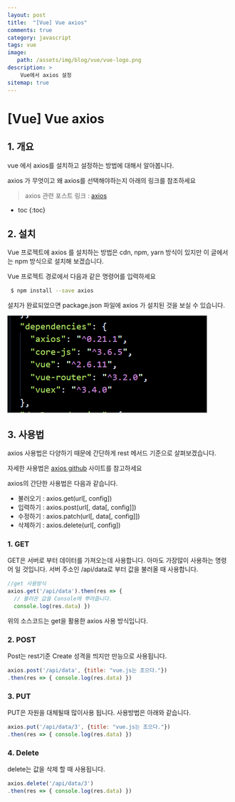 ```yaml
---
layout: post
title:  "[Vue] Vue axios"
comments: true
category: javascript
tags: vue
image: 
   path: /assets/img/blog/vue/vue-logo.png 
description: >
    Vue에서 axios 설정
sitemap: true
---
```


# [Vue] Vue axios


## 1. 개요
vue 에서 axios를 설치하고 설정하는 방법에 대해서 알아봅니다.

axios 가 무엇이고 왜 axios를 선택해야하는지 아래의 링크를 참조하세요

> axios 관련 포스트 링크 : [axios](https://manbalboy.github.io/javascript/axios.html)

<!--more-->

* toc
{:toc}

## 2. 설치 
Vue 프로젝트에 axios 를 설치하는 방법은 cdn, npm, yarn 방식이 있지만 이 글에서는 npm 방식으로 설치해 보겠습니다. 

Vue 프로젝트 경로에서 다음과 같은 명령어를 입력하세요

```bash
 $ npm install --save axios
```

설치가 완료되었으면 package.json 파일에 axios 가 설치된 것을 보실 수 있습니다. 

![vue](/assets/img/post/vue/2021/05/08.PNG)

## 3. 사용법
axios 사용법은 다양하기 때문에 간단하게 rest 메서드 기준으로 살펴보겠습니다. 

자세한 사용법은 [axios github](https://github.com/axios/axios) 사이트를 참고하세요 

axios의 간단한 사용법은 다음과 같습니다. 

- 불러오기 : axios.get(url[, config])
- 입력하기 : axios.post(url[, data[, config]])
- 수정하기 : axios.patch(url[, data[, config]])
- 삭제하기 : axios.delete(url[, config])

### 1. GET
GET은 서버로 부터 데이터를 가져오는데 사용합니다. 아마도 가장많이 사용하는 명령어 일 것입니다.
서버 주소인 /api/data로 부터 값을 불러올 때 사용합니다.

```js
//get 사용방식
axios.get('/api/data').then(res => { 
  // 불러온 값을 Console에 뿌려줍니다. 
  console.log(res.data) })
```

위의 소스코드는 get을 활용한 axios 사용 방식입니다. 

### 2. POST
Post는 rest기준 Create 성격을 띄지만 만능으로 사용됩니다. 

```js
axios.post('/api/data', {title: "vue.js는 조으다."})
.then(res => { console.log(res.data) })
```

### 3. PUT
PUT은 자원을 대체될때 많이사용 됩니다. 
사용방법은 아래와 같습니다. 

```js
axios.put('/api/data/3', {title: "vue.js는 조으다."})
.then(res => { console.log(res.data) })
```

### 4. Delete
delete는 값을 삭제 할 때 사용됩니다. 

```js 
axios.delete('/api/data/3') 
.then(res => { console.log(res.data) })
```





